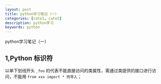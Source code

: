 ```yaml
---
layout: post
title: python学习笔记（一）
categories: [cate1, cate2]
description: python学习
keywords: python
---
```


python学习笔记（一）

1,Python 标识符
----
以单下划线开头 `_foo` 的代表不能直接访问的类属性，需通过类提供的接口进行访问，不能用 `from xxx import * 而导入`；